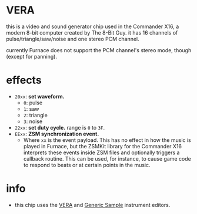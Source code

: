 # VERA

this is a video and sound generator chip used in the Commander X16, a modern 8-bit computer created by The 8-Bit Guy.
it has 16 channels of pulse/triangle/saw/noise and one stereo PCM channel.

currently Furnace does not support the PCM channel's stereo mode, though (except for panning).

# effects

- `20xx`: **set waveform.**
  - `0`: pulse
  - `1`: saw
  - `2`: triangle
  - `3`: noise
- `22xx`: **set duty cycle.** range is `0` to `3F`.
- `EExx`: **ZSM synchronization event.**
  - Where `xx` is the event payload. This has no effect in how the music is played in Furnace, but the ZSMKit library for the Commander X16 interprets these events inside ZSM files and optionally triggers a callback routine. This can be used, for instance, to cause game code to respond to beats or at certain points in the music.

# info

- this chip uses the [VERA](../4-instrument/vera.md) and [Generic Sample](../4-instrument/amiga.md) instrument editors.
